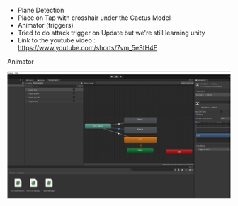 + Plane Detection
+ Place on Tap with crosshair under the Cactus Model
+ Animator (triggers)
+ Tried to do attack trigger on Update but we're still learning unity
+ Link to the youtube video : https://www.youtube.com/shorts/7vm_5eStH4E

 Animator
<p align="center">
  <img src="https://github.com/FrentescuCezar/IMR/blob/main/Screenshots/Tema1_Animator-Cactus.png">
</p>
